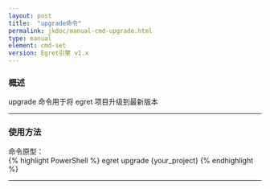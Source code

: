 ```yaml
---
layout: post
title:  "upgrade命令"
permalink: jkdoc/manual-cmd-upgrade.html  
type: manual
element: cmd-set
version: Egret引擎 v1.x
---
```

   
### 概述
   
upgrade 命令用于将 egret 项目升级到最新版本
    
------
     
### 使用方法
    
命令原型：    
{% highlight PowerShell %}
egret upgrade {your_project}
{% endhighlight %}
      
-----
